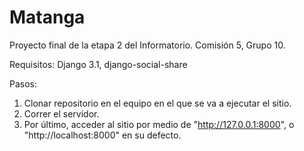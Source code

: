 # Matanga
Proyecto final de la etapa 2 del Informatorio. Comisión 5, Grupo 10.

Requisitos:
Django 3.1, django-social-share

Pasos:
1) Clonar repositorio en el equipo en el que se va a ejecutar el sitio.
2) Correr el servidor.
3) Por último, acceder al sitio por medio de "http://127.0.0.1:8000", o "http://localhost:8000" en su defecto.

